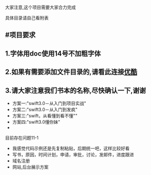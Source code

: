 大家注意,这个项目需要大家合力完成

具体目录请自己看附表

#项目要求
---
## 1.字体用doc使用14号不加粗字体
## 2.如果有需要添加文件目录的,请看此连接[优酷](http://v.youku.com/v_show/id_XMTc4MzYyMTk4MA==.html)
## 3.请大家注意我们书本的名称,尽快确认一下,谢谢

- 方案一:"swift3.0－从入门到项目实战"
- 方案二:"swift3.0－从入门到发疯"
- 方案三:"swift，从看懂到看不懂""
- 方案四:"swift3.0懂你妹"
- 


目前存在问题11-1
- 我感觉代码示例还是先复制粘贴，后期统一吧，这样比较好看
- 写书，原因，时间计划，申请，审批，讨论，发邮件，进度跟进
- 域名注册
- 网站,后台展示方案

